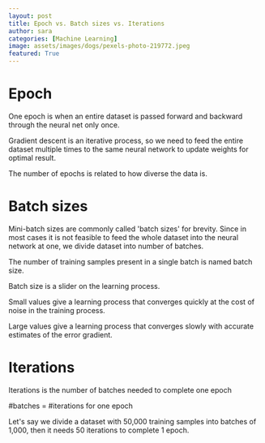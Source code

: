 ```yaml
---
layout: post
title: Epoch vs. Batch sizes vs. Iterations
author: sara
categories: [Machine Learning]
image: assets/images/dogs/pexels-photo-219772.jpeg
featured: True
---
```

# Epoch 

 

One epoch is when an entire dataset is passed forward and backward through the neural net only once.  

 

Gradient descent is an iterative process, so we need to feed the entire dataset multiple times to the same neural network to update weights for optimal result. 

 

The number of epochs is related to how diverse the data is. 

 

# Batch sizes 

 

Mini-batch sizes are commonly called 'batch sizes' for brevity. Since in most cases it is not feasible to feed the whole dataset into the neural network at one, we divide dataset into number of batches. 

 

The number of training samples present in a single batch is named batch size. 

 

Batch size is a slider on the learning process. 

Small values give a learning process that converges quickly at the cost of noise in the training process. 

Large values give a learning process that converges slowly with accurate estimates of the error gradient. 

 

 

# Iterations 

 

Iterations is the number of batches needed to complete one epoch 

 

#batches = #iterations for one epoch 

 

Let's say we divide a dataset with 50,000 training samples into batches of 1,000, then it needs 50 iterations to complete 1 epoch. 